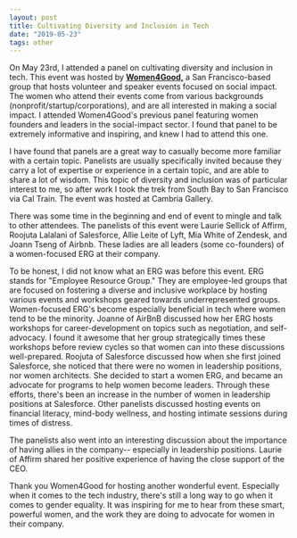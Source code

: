 ```yaml
---
layout: post
title: Cultivating Diversity and Inclusion in Tech
date: "2019-05-23"
tags: other
---
```


On May 23rd, I attended a panel on cultivating diversity and inclusion in tech. This event was hosted by [**Women4Good,**](http://www.women4good.com/) a San Francisco-based group that hosts volunteer and speaker events focused on social impact. The women who attend their events come from various backgrounds (nonprofit/startup/corporations), and are all interested in making a social impact. I attended Women4Good's previous panel featuring women founders and leaders in the social-impact sector. I found that panel to be extremely informative and inspiring, and knew I had to attend this one.

I have found that panels are a great way to casually become more familiar with a certain topic. Panelists are usually specifically invited because they carry a lot of expertise or experience in a certain topic, and are able to share a lot of wisdom. This topic of diversity and inclusion was of particular interest to me, so after work I took the trek from South Bay to San Francisco via Cal Train. The event was hosted at Cambria Gallery.

There was some time in the beginning and end of event to mingle and talk to other attendees. The panelists of this event were Laurie Sellick of Affirm, Roojuta Lalalani of Salesforce, Allie Leite of Lyft, Mia White of Zendesk, and Joann Tseng of Airbnb. These ladies are all leaders (some co-founders) of a women-focused ERG at their company.

To be honest, I did not know what an ERG was before this event. ERG stands for "Employee Resource Group." They are employee-led groups that are focused on fostering a diverse and inclusive workplace by hosting various events and workshops geared towards underrepresented groups. Women-focused ERG's become especially beneficial in tech where women tend to be the minority. Joanne of AirBnB discussed how her ERG hosts workshops for career-development on topics such as negotiation, and self-advocacy. I found it awesome that her group strategically times these workshops before review cycles so that women can into these discussions well-prepared. Roojuta of Salesforce discussed how when she first joined Salesforce, she noticed that there were no women in leadership positions, nor women architects. She decided to start a women ERG, and became an advocate for programs to help women become leaders. Through these efforts, there's been an increase in the number of women in leadership positions at Salesforce. Other panelists discussed hosting events on financial literacy, mind-body wellness, and hosting intimate sessions during times of distress.

The panelists also went into an interesting discussion about the importance of having allies in the company-- especially in leadership positions. Laurie of Affirm shared her positive experience of having the close support of the CEO.

Thank you Women4Good for hosting another wonderful event. Especially when it comes to the tech industry, there's still a long way to go when it comes to gender equality. It was inspiring for me to hear from these smart, powerful women, and the work they are doing to advocate for women in their company.
